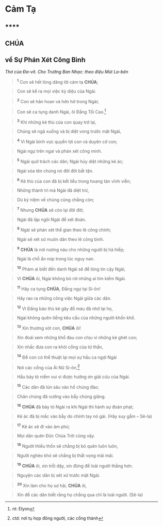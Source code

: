 # Cảm Tạ

## ****

## CHÚA

## về Sự Phán Xét Công Bình
*Thơ của Đa-vít. Cho Trưởng Ban Nhạc: theo điệu Mút La-bên*

> <sup><b>1</b></sup> Con sẽ hết lòng dâng lời cảm tạ **CHÚA**;
>


> Con sẽ kể ra mọi việc kỳ diệu của Ngài.
>


> <sup><b>2</b></sup> Con sẽ hân hoan và hớn hở trong Ngài;
>


> Con sẽ ca tụng danh Ngài, ôi Đấng Tối Cao.[^1-30e5afc4-e22b-4447-bac0-fe77fb62d81f]
>


> <sup><b>3</b></sup> Khi những kẻ thù của con quay trở lại,
>


> Chúng sẽ ngã xuống và bị diệt vong trước mặt Ngài,
>


> <sup><b>4</b></sup> Vì Ngài binh vực quyền lợi con và duyên cớ con;
>


> Ngài ngự trên ngai và phán xét công minh.
>


> <sup><b>5</b></sup> Ngài quở trách các dân; Ngài hủy diệt những kẻ ác;
>


> Ngài xóa tên chúng nó đời đời bất tận.
>


> <sup><b>6</b></sup> Kẻ thù của con đã bị kết liễu trong hoang tàn vĩnh viễn;
>


> Những thành trì mà Ngài đã diệt trừ,
>


> Dù kỷ niệm về chúng cũng chẳng còn;
>


> <sup><b>7</b></sup> Nhưng **CHÚA** sẽ còn lại đời đời;
>


> Ngài đã lập ngôi Ngài để xét đoán.
>


> <sup><b>8</b></sup> Ngài sẽ phán xét thế gian theo lẽ công chính;
>


> Ngài sẽ xét xử muôn dân theo lẽ công bình.
>


> <sup><b>9</b></sup> **CHÚA** là nơi nương náu cho những người bị hà hiếp;
>


> Ngài là chỗ ẩn núp trong lúc nguy nan.
>


> <sup><b>10</b></sup> Phàm ai biết đến danh Ngài sẽ để lòng tin cậy Ngài,
>


> Vì **CHÚA** ôi, Ngài không bỏ rơi những ai tìm kiếm Ngài.
>


> <sup><b>11</b></sup> Hãy ca tụng **CHÚA**, Đấng ngự tại Si-ôn!
>


> Hãy rao ra những công việc Ngài giữa các dân.
>


> <sup><b>12</b></sup> Vì Đấng báo thù kẻ gây đổ máu đã nhớ lại họ,
>


> Ngài không quên tiếng kêu cầu của những người khốn khổ.
>


> <sup><b>13</b></sup> Xin thương xót con, **CHÚA** ôi!
>


> Xin đoái xem những khổ đau con chịu vì những kẻ ghét con;
>


> Xin nhấc đưa con ra khỏi cổng của tử thần,
>


> <sup><b>14</b></sup> Để con có thể thuật lại mọi sự hầu ca ngợi Ngài
>


> Nơi các cổng của Ái Nữ Si-ôn,[^2-30e5afc4-e22b-4447-bac0-fe77fb62d81f]
>


> Hầu bày tỏ niềm vui vì được hưởng ơn giải cứu của Ngài.
>


> <sup><b>15</b></sup> Các dân đã lún sâu vào hố chúng đào;
>


> Chân chúng đã vướng vào bẫy chúng giăng.
>


> <sup><b>16</b></sup> **CHÚA** đã bày tỏ Ngài ra khi Ngài thi hành sự đoán phạt;
>


> Kẻ ác đã bị mắc vào bẫy do chính tay nó gài. (Hãy suy gẫm – Sê-la)
>


> <sup><b>17</b></sup> Kẻ ác sẽ đi vào âm phủ;
>


> Mọi dân quên Đức Chúa Trời cũng vậy.
>


> <sup><b>18</b></sup> Người thiếu thốn sẽ chẳng bị bỏ quên luôn luôn,
>


> Người nghèo khó sẽ chẳng bị thất vọng mãi mãi.
>


> <sup><b>19</b></sup> **CHÚA** ôi, xin trỗi dậy, xin đừng để loài người thắng hơn.
>


> Nguyện các dân bị xét xử trước mặt Ngài.
>


> <sup><b>20</b></sup> Xin làm cho họ sợ hãi, **CHÚA** ôi,
>


> Xin để các dân biết rằng họ chẳng qua chỉ là loài người. (Sê-la)
>

[^1-30e5afc4-e22b-4447-bac0-fe77fb62d81f]: nt: Elyon
[^2-30e5afc4-e22b-4447-bac0-fe77fb62d81f]: ctd: nơi tụ họp đông người, các cổng thành